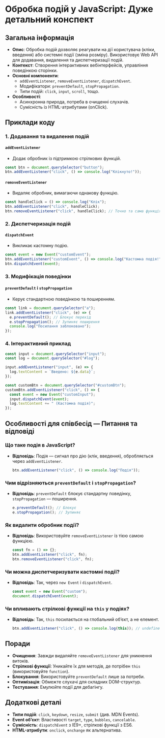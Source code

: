 # Обробка подій у JavaScript: Дуже детальний конспект

## Загальна інформація

- **Опис**: Обробка подій дозволяє реагувати на дії користувача (кліки, введення) або системні події (зміна розміру). Використовує Web API для додавання, видалення та диспетчеризації подій.
- **Контекст**: Створення інтерактивних вебінтерфейсів, управління поведінкою сторінки.
- **Основні компоненти**:
  - `addEventListener`, `removeEventListener`, `dispatchEvent`.
  - Модифікатори: `preventDefault`, `stopPropagation`.
  - Типи подій: `click`, `input`, `scroll`, тощо.
- **Особливості**:
  - Асинхронна природа, потреба в очищенні слухачів.
  - Сумісність із HTML-атрибутами (onClick).

## Приклади коду

### 1. Додавання та видалення подій

#### `addEventListener`

- Додає обробник із підтримкою стрілкових функцій.

```javascript
const btn = document.querySelector("button");
btn.addEventListener("click", () => console.log("Клікнуто!"));
```

#### `removeEventListener`

- Видаляє обробник, вимагаючи однакову функцію.

```javascript
const handleClick = () => console.log("Клік");
btn.addEventListener("click", handleClick);
btn.removeEventListener("click", handleClick); // Точно та сама функція
```

### 2. Диспетчеризація подій

#### `dispatchEvent`

- Викликає кастомну подію.

```javascript
const event = new Event("customEvent");
btn.addEventListener("customEvent", () => console.log("Кастомна подія!"));
btn.dispatchEvent(event);
```

### 3. Модифікація поведінки

#### `preventDefault` і `stopPropagation`

- Керує стандартною поведінкою та поширенням.

```javascript
const link = document.querySelector("a");
link.addEventListener("click", (e) => {
  e.preventDefault(); // Блокує перехід
  e.stopPropagation(); // Зупиняє поширення
  console.log("Посилання заблоковано");
});
```

### 4. Інтерактивний приклад

```javascript
const input = document.querySelector("input");
const log = document.querySelector("#log");

input.addEventListener("input", (e) => {
  log.textContent = `Введено: ${e.data}`;
});

const customBtn = document.querySelector("#customBtn");
customBtn.addEventListener("click", () => {
  const event = new Event("customInput");
  input.dispatchEvent(event);
  log.textContent += " (Кастомна подія)";
});
```

## Особливості для співбесід — Питання та відповіді

### Що таке подія в JavaScript?

- **Відповідь**: Подія — сигнал про дію (клік, введення), обробляється через `addEventListener`.
  ```javascript
  btn.addEventListener("click", () => console.log("Подія"));
  ```

### Чим відрізняються `preventDefault` і `stopPropagation`?

- **Відповідь**: `preventDefault` блокує стандартну поведінку, `stopPropagation` — поширення.
  ```javascript
  e.preventDefault(); // Блокує
  e.stopPropagation(); // Зупиняє
  ```

### Як видалити обробник події?

- **Відповідь**: Використовуйте `removeEventListener` із тією самою функцією.
  ```javascript
  const fn = () => {};
  btn.addEventListener("click", fn);
  btn.removeEventListener("click", fn);
  ```

### Чи можна диспетчеризувати кастомні події?

- **Відповідь**: Так, через `new Event` і `dispatchEvent`.
  ```javascript
  const event = new Event("custom");
  document.dispatchEvent(event);
  ```

### Чи впливають стрілкові функції на `this` у подіях?

- **Відповідь**: Так, `this` посилається на глобальний об’єкт, а не елемент.
  ```javascript
  btn.addEventListener("click", () => console.log(this)); // undefined
  ```

## Поради

- **Очищення**: Завжди видаляйте `removeEventListener` для уникнення витоків.
- **Стрілкові функції**: Уникайте їх для методів, де потрібен `this` (використовуйте `function`).
- **Блокування**: Використовуйте `preventDefault` лише за потреби.
- **Оптимізація**: Обмежте слухачі для складних DOM-структур.
- **Тестування**: Емулюйте події для дебагінгу.

## Додаткові деталі

- **Типи подій**: `click`, `keydown`, `resize`, `submit` (див. MDN Events).
- **Event об’єкт**: Властивості `target`, `type`, `bubbles`, `cancelable`.
- **Сумісність**: `dispatchEvent` з IE9+, стрілкові функції з ES6.
- **HTML-атрибути**: `onclick`, `onchange` як альтернатива.
